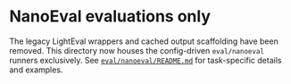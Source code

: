 # NanoEval evaluations only

The legacy LightEval wrappers and cached output scaffolding have been removed.
This directory now houses the config-driven `eval/nanoeval` runners exclusively.
See [`eval/nanoeval/README.md`](nanoeval/README.md) for task-specific details and
examples.
